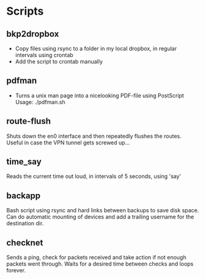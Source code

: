# Scripts


## bkp2dropbox

- Copy files using rsync to a folder in my local dropbox, in regular intervals using crontab
- Add the script to crontab manually


## pdfman

- Turns a unix man page into a nicelooking PDF-file using PostScript
Usage: ./pdfman.sh <manpage>


## route-flush

Shuts down the en0 interface and then repeatedly flushes the routes.
Useful in case the VPN tunnel gets screwed up...


## time_say

Reads the current time out loud, in intervals of 5 seconds, using 'say'


## backapp

Bash script using rsync and hard links between backups to save disk space.
Can do automatic mounting of devices and add a trailing username for the
destination dir.

## checknet

Sends a ping, check for packets received and take action if not enough packets
went through. Waits for a desired time between checks and loops forever.
